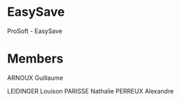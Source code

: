 # EasySave
ProSoft - EasySave

# Members
ARNOUX Guillaume

LEIDINGER Louison
PARISSE Nathalie
PERREUX Alexandre